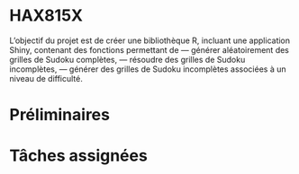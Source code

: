 # HAX815X

L’objectif du projet est de créer une bibliothèque R, incluant une application Shiny, contenant
des fonctions permettant de
— générer aléatoirement des grilles de Sudoku complètes,
— résoudre des grilles de Sudoku incomplètes,
— générer des grilles de Sudoku incomplètes associées à un niveau de difficulté.

# Préliminaires




# Tâches assignées



